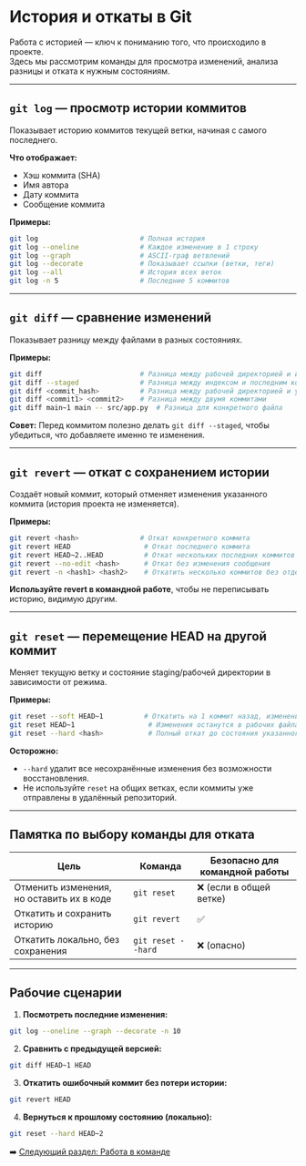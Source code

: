 # История и откаты в Git

Работа с историей — ключ к пониманию того, что происходило в проекте.  
Здесь мы рассмотрим команды для просмотра изменений, анализа разницы и отката к нужным состояниям.

---

## `git log` — просмотр истории коммитов

Показывает историю коммитов текущей ветки, начиная с самого последнего.

**Что отображает:**
- Хэш коммита (SHA)
- Имя автора
- Дату коммита
- Сообщение коммита

**Примеры:**
```bash
git log                         # Полная история
git log --oneline               # Каждое изменение в 1 строку
git log --graph                 # ASCII-граф ветвлений
git log --decorate              # Показывает ссылки (ветки, теги)
git log --all                   # История всех веток
git log -n 5                    # Последние 5 коммитов
```

---

## `git diff` — сравнение изменений

Показывает разницу между файлами в разных состояниях.

**Примеры:**
```bash
git diff                        # Разница между рабочей директорией и индексом (staging)
git diff --staged               # Разница между индексом и последним коммитом
git diff <commit_hash>          # Разница между рабочей директорией и указанным коммитом
git diff <commit1> <commit2>    # Разница между двумя коммитами
git diff main~1 main -- src/app.py  # Разница для конкретного файла
```

**Совет:** Перед коммитом полезно делать `git diff --staged`, чтобы убедиться, что добавляете именно те изменения.

---

## `git revert` — откат с сохранением истории

Создаёт новый коммит, который отменяет изменения указанного коммита (история проекта не изменяется).

**Примеры:**
```bash
git revert <hash>               # Откат конкретного коммита
git revert HEAD                  # Откат последнего коммита
git revert HEAD~2..HEAD          # Откат нескольких последних коммитов
git revert --no-edit <hash>      # Откат без изменения сообщения
git revert -n <hash1> <hash2>    # Откатить несколько коммитов без отдельных коммитов
```

**Используйте revert в командной работе**, чтобы не переписывать историю, видимую другим.

---

## `git reset` — перемещение HEAD на другой коммит

Меняет текущую ветку и состояние staging/рабочей директории в зависимости от режима.

**Примеры:**
```bash
git reset --soft HEAD~1          # Откатить на 1 коммит назад, изменения останутся в staging
git reset HEAD~1                  # Изменения останутся в рабочих файлах, но будут unstaged
git reset --hard <hash>           # Полный откат до состояния указанного коммита (опасно!)
```

**Осторожно:**  
- `--hard` удалит все несохранённые изменения без возможности восстановления.  
- Не используйте `reset` на общих ветках, если коммиты уже отправлены в удалённый репозиторий.

---

## Памятка по выбору команды для отката

| Цель                               | Команда       | Безопасно для командной работы |
|------------------------------------|--------------|---------------------------------|
| Отменить изменения, но оставить их в коде | `git reset`   | ❌ (если в общей ветке)         |
| Откатить и сохранить историю       | `git revert`  | ✅                              |
| Откатить локально, без сохранения  | `git reset --hard` | ❌ (опасно)                |

---

## Рабочие сценарии

1. **Посмотреть последние изменения:**
```bash
git log --oneline --graph --decorate -n 10
```

2. **Сравнить с предыдущей версией:**
```bash
git diff HEAD~1 HEAD
```

3. **Откатить ошибочный коммит без потери истории:**
```bash
git revert HEAD
```

4. **Вернуться к прошлому состоянию (локально):**
```bash
git reset --hard HEAD~2
```
➡️ [Следующий раздел: Работа в команде](07-team-work.md)
